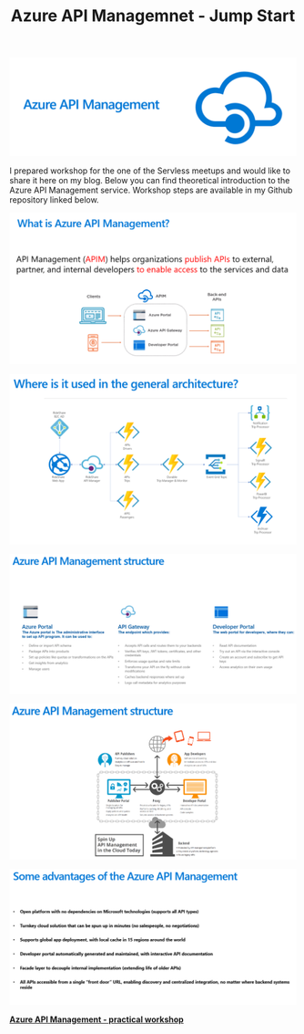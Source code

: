 ﻿---
title: "Azure API Managemnet - Jump Start"
---

<p align="center">
<img src="/images/devisland/article16/assets/ApiManagement1.PNG?raw=true" alt="Azure API Managemnet - Jump Start"/>
</p>

I prepared workshop for the one of the Servless meetups and would like to share it here on my blog. Below you can find theoretical introduction to the Azure API Management service. Workshop steps are available in my Github repository linked below.

<p align="center">
<img src="/images/devisland/article16/assets/ApiManagement3.PNG?raw=true" alt="Azure API Managemnet - Jump Start"/>
</p>

<p align="center">
<img src="/images/devisland/article16/assets/ApiManagement4.PNG?raw=true" alt="Azure API Managemnet - Jump Start"/>
</p>

<p align="center">
<img src="/images/devisland/article16/assets/ApiManagement5.PNG?raw=true" alt="Azure API Managemnet - Jump Start"/>
</p>

<p align="center">
<img src="/images/devisland/article16/assets/ApiManagement6.PNG?raw=true" alt="Azure API Managemnet - Jump Start"/>
</p>

<p align="center">
<img src="/images/devisland/article16/assets/ApiManagement7.PNG?raw=true" alt="Azure API Managemnet - Jump Start"/>
</p>

<strong>[Azure API Management - practical workshop](https://github.com/Daniel-Krzyczkowski/MicrosoftAzure/tree/master/AzureApiManagament)</strong>


